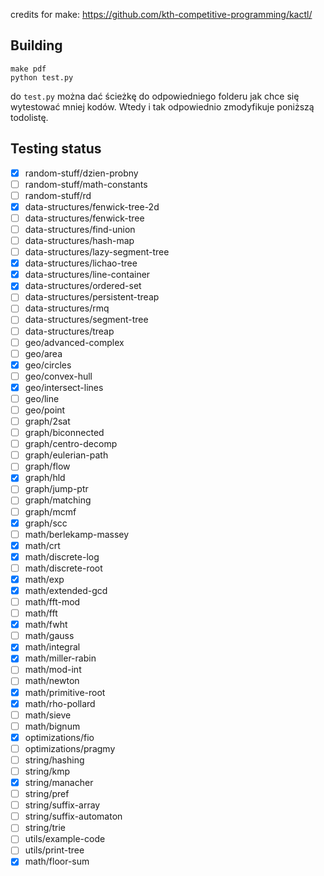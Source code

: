 credits for make: https://github.com/kth-competitive-programming/kactl/

## Building

```
make pdf
python test.py
```
do `test.py` można dać ścieżkę do odpowiedniego folderu jak chce się wytestować mniej kodów.
Wtedy i tak odpowiednio zmodyfikuje poniższą todolistę.

## Testing status
- [x] random-stuff/dzien-probny
- [ ] random-stuff/math-constants
- [ ] random-stuff/rd
- [x] data-structures/fenwick-tree-2d
- [ ] data-structures/fenwick-tree
- [ ] data-structures/find-union
- [ ] data-structures/hash-map
- [ ] data-structures/lazy-segment-tree
- [x] data-structures/lichao-tree
- [x] data-structures/line-container
- [x] data-structures/ordered-set
- [ ] data-structures/persistent-treap
- [ ] data-structures/rmq
- [ ] data-structures/segment-tree
- [ ] data-structures/treap
- [ ] geo/advanced-complex
- [ ] geo/area
- [x] geo/circles
- [ ] geo/convex-hull
- [x] geo/intersect-lines
- [ ] geo/line
- [ ] geo/point
- [ ] graph/2sat
- [ ] graph/biconnected
- [ ] graph/centro-decomp
- [ ] graph/eulerian-path
- [ ] graph/flow
- [x] graph/hld
- [ ] graph/jump-ptr
- [ ] graph/matching
- [ ] graph/mcmf
- [x] graph/scc
- [ ] math/berlekamp-massey
- [x] math/crt
- [x] math/discrete-log
- [ ] math/discrete-root
- [x] math/exp
- [x] math/extended-gcd
- [ ] math/fft-mod
- [ ] math/fft
- [x] math/fwht
- [ ] math/gauss
- [x] math/integral
- [x] math/miller-rabin
- [ ] math/mod-int
- [ ] math/newton
- [x] math/primitive-root
- [x] math/rho-pollard
- [ ] math/sieve
- [ ] math/bignum
- [x] optimizations/fio
- [ ] optimizations/pragmy
- [ ] string/hashing
- [ ] string/kmp
- [x] string/manacher
- [ ] string/pref
- [ ] string/suffix-array
- [ ] string/suffix-automaton
- [ ] string/trie
- [ ] utils/example-code
- [ ] utils/print-tree
- [x] math/floor-sum